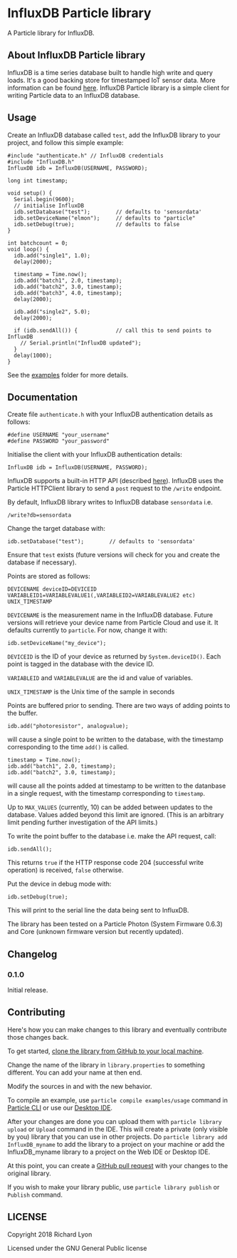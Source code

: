 # InfluxDB Particle library

A Particle library for InfluxDB.

## About InfluxDB Particle library

InfluxDB is a time series database built to handle high write and query loads. It's a good backing store for timestamped IoT sensor data. More information can be found [here](https://docs.influxdata.com/influxdb/v1.4/).
InfluxDB Particle library is a simple client for writing Particle data to an InfluxDB
database.  

## Usage

Create an InfluxDB database called `test`, add the InfluxDB library to your project, and follow this simple example:

```
#include "authenticate.h" // InfluxDB credentials
#include "InfluxDB.h"
InfluxDB idb = InfluxDB(USERNAME, PASSWORD);

long int timestamp;

void setup() {
  Serial.begin(9600);
  // initialise InfluxDB
  idb.setDatabase("test");        // defaults to 'sensordata'
  idb.setDeviceName("elmon");     // defaults to "particle"
  idb.setDebug(true);             // defaults to false
}

int batchcount = 0;
void loop() {
  idb.add("single1", 1.0);
  delay(2000);

  timestamp = Time.now();
  idb.add("batch1", 2.0, timestamp);
  idb.add("batch2", 3.0, timestamp);
  idb.add("batch3", 4.0, timestamp);
  delay(2000);

  idb.add("single2", 5.0);
  delay(2000);

  if (idb.sendAll()) {            // call this to send points to InfluxDB
    // Serial.println("InfluxDB updated");
  }
  delay(1000);
}
```

See the [examples](examples) folder for more details.

## Documentation

Create file `authenticate.h` with your InfluxDB authentication details as follows:

    #define USERNAME "your_username"
    #define PASSWORD "your_password"

Initialise the client with your InfluxDB authentication details:

    InfluxDB idb = InfluxDB(USERNAME, PASSWORD);


InfluxDB supports a built-in HTTP API (described [here](https://docs.influxdata.com/influxdb/v1.4/guides/writing_data/)). InfluxDB uses the Particle HTTPClient library to send a `post` request to the `/write` endpoint.

By default, InfluxDB library writes to InfluxDB database `sensordata` i.e.

    /write?db=sensordata

Change the target database with:

    idb.setDatabase("test");        // defaults to 'sensordata'

Ensure that `test` exists (future versions will check for you and create the database if necessary).

Points are stored as follows:

    DEVICENAME deviceID=DEVICEID VARIABLEID1=VARIABLEVALUE1(,VARIABLEID2=VARIABLEVALUE2 etc) UNIX_TIMESTAMP

`DEVICENAME` is the measurement name in the InfluxDB database. Future versions will retrieve your device name  from Particle Cloud and use it. It defaults currently to `particle`. For now, change it with:

    idb.setDeviceName("my_device");

`DEVICEID` is the ID of your device as returned by `System.deviceID()`. Each point is tagged in the database with the device ID.

`VARIABLEID` and `VARIABLEVALUE` are the id and value of variables.

`UNIX_TIMESTAMP` is the Unix time of the sample in seconds

Points are buffered prior to sending. There are two ways of adding points to the buffer.

    idb.add("photoresistor", analogvalue);

will cause a single point to be written to the database, with the timestamp corresponding to the time `add()` is called.

    timestamp = Time.now();
    idb.add("batch1", 2.0, timestamp);
    idb.add("batch2", 3.0, timestamp);

will cause all the points added at timestamp to be written to the datanbase in a single request, with the timestamp corresponding to `timestamp`.

Up to `MAX_VALUES` (currently, 10) can be added between updates to the database. Values added beyond this limit are ignored. (This is an arbitrary limit pending further investigation of the API limits.)

To write the point buffer to the database i.e. make the API request, call:

    idb.sendAll();

This returns `true` if the HTTP response code 204 (successful write operation) is received, `false` otherwise.

Put the device in debug mode with:

    idb.setDebug(true);

This will print to the serial line the data being sent to InfluxDB.

The library has been tested on a Particle Photon (System Firmware 0.6.3) and Core (unknown firmware version but recently updated).

## Changelog

### 0.1.0
Initial release.

## Contributing

Here's how you can make changes to this library and eventually contribute those changes back.

To get started, [clone the library from GitHub to your local machine](https://help.github.com/articles/cloning-a-repository/).

Change the name of the library in `library.properties` to something different. You can add your name at then end.

Modify the sources in <src> and <examples> with the new behavior.

To compile an example, use `particle compile examples/usage` command in [Particle CLI](https://docs.particle.io/guide/tools-and-features/cli#update-your-device-remotely) or use our [Desktop IDE](https://docs.particle.io/guide/tools-and-features/dev/#compiling-code).

After your changes are done you can upload them with `particle library upload` or `Upload` command in the IDE. This will create a private (only visible by you) library that you can use in other projects. Do `particle library add InfluxDB_myname` to add the library to a project on your machine or add the InfluxDB_myname library to a project on the Web IDE or Desktop IDE.

At this point, you can create a [GitHub pull request](https://help.github.com/articles/about-pull-requests/) with your changes to the original library.

If you wish to make your library public, use `particle library publish` or `Publish` command.

## LICENSE
Copyright 2018 Richard Lyon

Licensed under the GNU General Public license
